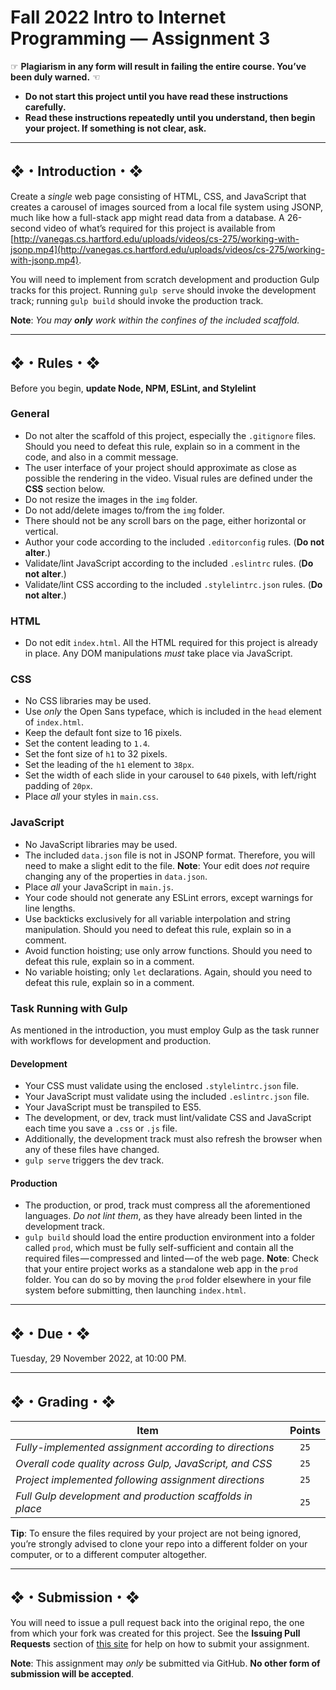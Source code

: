 # Fall 2022 Intro to Internet Programming — Assignment 3

☞ **Plagiarism in any form will result in failing the entire course. You’ve been duly warned.** ☜
* **Do not start this project until you have read these instructions carefully.**
* **Read these instructions repeatedly until you understand, then begin your project. If something is not clear, ask.**

---

## ❖・Introduction・❖
Create a *single* web page consisting of HTML, CSS, and JavaScript that creates a carousel of images sourced from a local file system using JSONP, much like how a full-stack app might read data from a database. A 26-second video of what’s required for this project is available from [http://vanegas.cs.hartford.edu/uploads/videos/cs-275/working-with-jsonp.mp4](http://vanegas.cs.hartford.edu/uploads/videos/cs-275/working-with-jsonp.mp4).

You will need to implement from scratch development and production Gulp tracks for this project. Running `gulp serve` should invoke the development track; running `gulp build` should invoke the production track.

**Note**: _You may **only** work within the confines of the included scaffold._

---

## ❖・Rules・❖
Before you begin, **update Node, NPM, ESLint, and Stylelint**

### General
* Do not alter the scaffold of this project, especially the `.gitignore` files. Should you need to defeat this rule, explain so in a comment in the code, and also in a commit message.
* The user interface of your project should approximate as close as possible the rendering in the video. Visual rules are defined under the **CSS** section below.
* Do not resize the images in the `img` folder.
* Do not add/delete images to/from the `img` folder.
* There should not be any scroll bars on the page, either horizontal or vertical.
* Author your code according to the included `.editorconfig` rules. (**Do not alter**.)
* Validate/lint JavaScript according to the included `.eslintrc` rules. (**Do not alter**.)
* Validate/lint CSS according to the included `.stylelintrc.json` rules. (**Do not alter**.)

### HTML
* Do not edit `index.html`. All the HTML required for this project is already in place. Any DOM manipulations _must_ take place via JavaScript.

### CSS
* No CSS libraries may be used.
* Use *only* the Open Sans typeface, which is included in the `head` element of `index.html`.
* Keep the default font size to 16 pixels.
* Set the content leading to `1.4`.
* Set the font size of `h1` to 32 pixels.
* Set the leading of the `h1` element to `38px`.
* Set the width of each slide in your carousel to `640` pixels, with left/right padding of `20px`.
* Place *all* your styles in `main.css`.

### JavaScript
* No JavaScript libraries may be used.
* The included `data.json` file is not in JSONP format. Therefore, you will need to make a slight edit to the file. **Note**: Your edit does *not* require changing any of the properties in `data.json`.
* Place *all* your JavaScript in `main.js`.
* Your code should not generate any ESLint errors, except warnings for line lengths.
* Use backticks exclusively for all variable interpolation and string manipulation. Should you need to defeat this rule, explain so in a comment.
* Avoid function hoisting; use only arrow functions. Should you need to defeat this rule, explain so in a comment.
* No variable hoisting; only `let` declarations. Again, should you need to defeat this rule, explain so in a comment.

### Task Running with Gulp
As mentioned in the introduction, you must employ Gulp as the task runner with workflows for development and production.

#### Development
* Your CSS must validate using the enclosed `.stylelintrc.json` file.
* Your JavaScript must validate using the included `.eslintrc.json` file.
* Your JavaScript must be transpiled to ES5.
* The development, or dev, track must lint/validate CSS and JavaScript each time you save a `.css` or `.js` file.
* Additionally, the development track must also refresh the browser when any of these files have changed.
* `gulp serve` triggers the dev track.

#### Production
* The production, or prod, track must compress all the aforementioned languages. *Do not lint them*, as they have already been linted in the development track.
* `gulp build` should load the entire production environment into a folder called `prod`, which must be fully self-sufficient and contain all the required files — compressed and linted — of the web page. **Note**: Check that your entire project works as a standalone web app in the `prod` folder. You can do so by moving the `prod` folder elsewhere in your file system before submitting, then launching `index.html`.

---

## ❖・Due・❖
Tuesday, 29 November 2022, at 10:00 PM.

---

## ❖・Grading・❖
| Item                                                      | Points |
| --------------------------------------------------------- | :----: |
| *Fully-implemented assignment according to directions*    | `25`   |
| *Overall code quality across Gulp, JavaScript, and CSS*   | `25`   |
| *Project implemented following assignment directions*     | `25`   |
| *Full Gulp development and production scaffolds in place* | `25`   |

**Tip**: To ensure the files required by your project are not being ignored, you’re strongly advised to clone your repo into a different folder on your computer, or to a different computer altogether.

---

## ❖・Submission・❖
You will need to issue a pull request back into the original repo, the one from which your fork was created for this project. See the **Issuing Pull Requests** section of [this site](http://code-warrior.github.io/tutorials/git/github/index.html) for help on how to submit your assignment.

**Note**: This assignment may *only* be submitted via GitHub. **No other form of submission will be accepted**.
